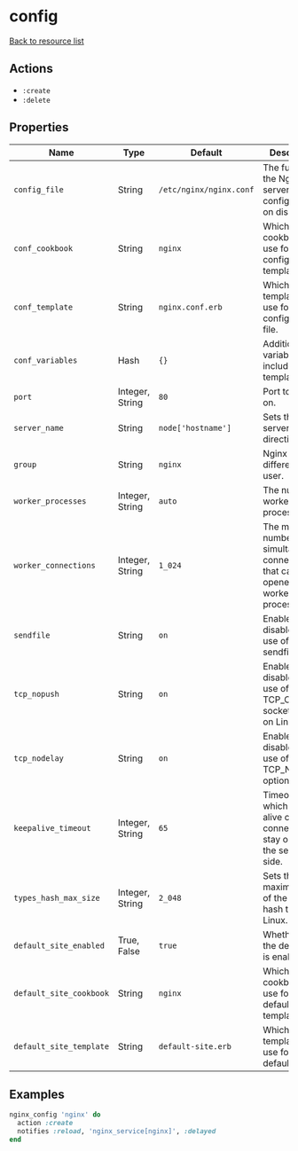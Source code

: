 # config

[Back to resource list](../README.md#resources)

## Actions

- `:create`
- `:delete`

## Properties

| Name                   | Type          | Default                          | Description                                                         |
| ---------------------- | ------------- | -------------------------------- | ------------------------------------------------------------------- |
| `config_file`          | String        | `/etc/nginx/nginx.conf`          | The full path to the Nginx server configuration on disk.            |
| `conf_cookbook`        | String        | `nginx`                          | Which cookbook to use for the configuration template.               |
| `conf_template`        | String        | `nginx.conf.erb`                 | Which template to use for the configuration file.                   |
| `conf_variables`       | Hash          | `{}`                             | Additional variables to include in conf template.                   |
| `port`                 | Integer, String | `80`                           | Port to listen on.                                                  |
| `server_name`          | String        | `node['hostname']`               | Sets the server_name directive.                                     |
| `group`                | String        | `nginx`                          | Nginx group, if different than user.                                |
| `worker_processes`     | Integer, String | `auto`                         | The number of worker processes.                                     |
| `worker_connections`   | Integer, String | `1_024`                        | The maximum number of simultaneous connections that can be opened by a worker process.|
| `sendfile`             | String        | `on`                             | Enables or disables the use of sendfile().                          |
| `tcp_nopush`           | String        | `on`                             | Enables or disables the use of the TCP_CORK socket option on Linux. |
| `tcp_nodelay`          | String        | `on`                             | Enables or disables the use of the TCP_NODELAY option.              |
| `keepalive_timeout`    | Integer, String | `65`                           | Timeout during which a keep-alive client connection will stay open on the server side.|
| `types_hash_max_size`  | Integer, String | `2_048`                        | Sets the maximum size of the types hash tables.on Linux.            |
| `default_site_enabled` | True, False   | `true`                           | Whether or not the default site is enabled.                         |
| `default_site_cookbook`| String        | `nginx`                          | Which cookbook to use for the default site template.                |
| `default_site_template`| String        | `default-site.erb`               | Which template to use for the default site.                         |

## Examples

```ruby
nginx_config 'nginx' do
  action :create
  notifies :reload, 'nginx_service[nginx]', :delayed
end
```
